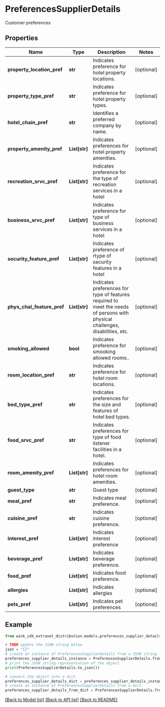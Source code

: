 # PreferencesSupplierDetails

Customer preferences

## Properties

Name | Type | Description | Notes
------------ | ------------- | ------------- | -------------
**property_location_pref** | **str** | Indicates preference for hotel property locations. | [optional] 
**property_type_pref** | **str** | Indicates preference for hotel property types. | [optional] 
**hotel_chain_pref** | **str** | Identifies a preferred company by name. | [optional] 
**property_amenity_pref** | **List[str]** | Indicates preferences for hotel property amenities. | [optional] 
**recreation_srvc_pref** | **List[str]** | Indicates preference for the type of recreation services in a hotel | [optional] 
**business_srvc_pref** | **List[str]** | Indicates preference for type of business services in a hotel | [optional] 
**security_feature_pref** | **List[str]** | Indicates preference of rtype of security features in a hotel | [optional] 
**phys_chal_feature_pref** | **List[str]** | Indicates preferences for type of features required to meet the needs of persons with physical challenges, disabilities, etc. | [optional] 
**smoking_allowed** | **bool** | Indicates preference for smooking allowed rooms.. | [optional] 
**room_location_pref** | **str** | Indicates preference for hotel room locations. | [optional] 
**bed_type_pref** | **str** | Indicates preferences for the size and features of hotel bed types. | [optional] 
**food_srvc_pref** | **str** | Indicates preferences for type of food listener facilities in a hotel. | [optional] 
**room_amenity_pref** | **List[str]** | Indicates preferences for hotel room amenities. | [optional] 
**guest_type** | **str** | Guest type | [optional] 
**meal_pref** | **str** | Indicates meal preference. | [optional] 
**cuisine_pref** | **str** | Indicates cuisine preference. | [optional] 
**interest_pref** | **List[str]** | Indicates interest preference | [optional] 
**beverage_pref** | **List[str]** | Indicates beverage preference. | [optional] 
**food_pref** | **List[str]** | Indicates food preference. | [optional] 
**allergies** | **List[str]** | Indicates allergies | [optional] 
**pets_pref** | **List[str]** | Indicates pet preferences | [optional] 

## Example

```python
from wink_sdk_extranet_distribution.models.preferences_supplier_details import PreferencesSupplierDetails

# TODO update the JSON string below
json = "{}"
# create an instance of PreferencesSupplierDetails from a JSON string
preferences_supplier_details_instance = PreferencesSupplierDetails.from_json(json)
# print the JSON string representation of the object
print(PreferencesSupplierDetails.to_json())

# convert the object into a dict
preferences_supplier_details_dict = preferences_supplier_details_instance.to_dict()
# create an instance of PreferencesSupplierDetails from a dict
preferences_supplier_details_from_dict = PreferencesSupplierDetails.from_dict(preferences_supplier_details_dict)
```
[[Back to Model list]](../README.md#documentation-for-models) [[Back to API list]](../README.md#documentation-for-api-endpoints) [[Back to README]](../README.md)


